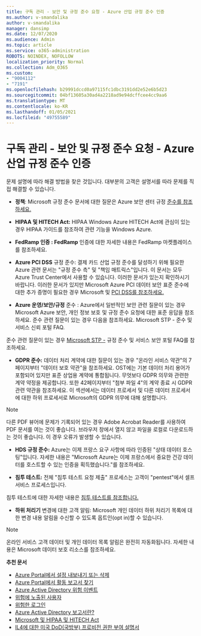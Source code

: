 ```yaml
---
title: 구독 관리 - 보안 및 규정 준수 요청 - Azure 산업 규정 준수 인증
ms.author: v-smandalika
author: v-smandalika
manager: dansimp
ms.date: 12/07/2020
ms.audience: Admin
ms.topic: article
ms.service: o365-administration
ROBOTS: NOINDEX, NOFOLLOW
localization_priority: Normal
ms.collection: Adm_O365
ms.custom:
- "9004112"
- "7191"
ms.openlocfilehash: b29991dccd0a97115fc1dbc3191dd2e52e6b5d23
ms.sourcegitcommit: 04bf13605a30ad4a2218ad9e94dcffcee4cc9aa6
ms.translationtype: MT
ms.contentlocale: ko-KR
ms.lasthandoff: 01/05/2021
ms.locfileid: "49755589"
---
```

# <a name="subscription-management---security-and-compliance-requests---azure-industry-compliance-accreditation"></a>구독 관리 - 보안 및 규정 준수 요청 - Azure 산업 규정 준수 인증

문제 설명에 따라 해결 방법을 찾은 것입니다. 대부분의 고객은 설명서를 따라 문제를 직접 해결할 수 있습니다.

- **정책**: Microsoft 규정 준수 문서에 대한 질문은 Azure 보안 센터 규정 [준수를 참조하세요.](https://docs.microsoft.com/compliance/regulatory/offering-SOC)

- **HIPAA 및 HITECH Act:** HIPAA Windows Azure HITECH Act에 관심이 있는 경우 HIPAA 가이드를 참조하여 관련 기능을 Windows Azure.

- **FedRamp 인증 : FedRamp** 인증에 대한 자세한 내용은 FedRamp 마켓플레이스를 참조하세요.

- **Azure PCI DSS** 규정 준수: 결제 카드 산업 규정 준수를 달성하기 위해 필요한 Azure 관련 문서는 "규정 준수 측" 및 "책임 매트릭스"입니다. 이 문서는 모두 Azure Trust Center에서 사용할 수 있습니다. 이러한 문서가 있는지 확인하시기 바랍니다. 이러한 문서가 있지만 Microsoft Azure PCI 데이터 보안 표준 준수에 대한 추가 증명이 필요한 경우 Microsoft 및 [PCI DSS를 참조하세요.](https://docs.microsoft.com/compliance/regulatory/offering-PCI-DSS)

- **Azure 운영/보안/규정** 준수 : Azure에서 일반적인 보안 관련 질문이 있는 경우 Microsoft Azure 보안, 개인 정보 보호 및 규정 준수 요청에 대한 표준 응답을 참조하세요. 준수 관련 질문이 있는 경우 다음을 참조하세요. Microsoft STP - 준수 및 서비스 신뢰 포털 FAQ.

준수 관련 질문이 있는 경우 [Microsoft STP -](https://www.microsoft.com/trust-center/compliance/compliance-overview) 규정 준수 및 서비스 보안 포털 FAQ를 참조하세요.

- **GDPR 준수:** 데이터 처리 계약에 대한 질문이 있는 경우 "온라인 서비스 약관"의 7페이지부터 "데이터 보호 약관"을 참조하세요. OST에는 기본 데이터 처리 용어가 포함되어 있지만 표준 상업용 계약에 통합됩니다. 무엇보다 GDPR 의무와 관련한 계약 약정을 제공합니다. 또한 42페이지부터 "첨부 파일 4"의 계약 종료 시 GDPR 관련 약관을 참조하세요. 이 섹션에서는 데이터 프로세서 및 다른 데이터 프로세서에 대한 하위 프로세서로 Microsoft의 GDPR 의무에 대해 설명합니다.

> [!NOTE]
> 다른 PDF 뷰어에 문제가 기록되어 있는 경우 Adobe Acrobat Reader를 사용하여 PDF 문서를 여는 것이 좋습니다. 브라우저 창에서 열지 않고 파일을 로컬로 다운로드하는 것이 좋습니다. 이 경우 오류가 발생할 수 있습니다.

- **HDS 규정 준수:** Azure는 이제 프랑스 요구 사항에 따라 인증된 "상태 데이터 호스팅"입니다. 자세한 내용은 "Microsoft Azure는 이제 프랑스에서 중요한 건강 데이터를 호스트할 수 있는 인증을 획득했습니다."를 참조하세요.

- **침투 테스트:** 전체 "침투 테스트 요청 제출" 프로세스는 고객이 "pentest"에서 셀프 서비스 프로세스입니다.

침투 테스트에 대한 자세한 내용은 [침투 테스트를 참조합니다.](https://docs.microsoft.com/azure/security/fundamentals/pen-testing)

- **하위 처리기** 변경에 대한 고객 알림: Microsoft 개인 데이터 하위 처리기 목록에 대한 변경 내용 알림을 수신할 수 있도록 옵트인(opt in)할 수 있습니다.

> [!NOTE]
> 온라인 서비스 고객 데이터 및 개인 데이터 목록 알림은 완전히 자동화됩니다. 자세한 내용은 Microsoft 데이터 보호 리소스를 참조하세요.

**추천 문서**

- [Azure Portal에서 설정 내보내기 또는 삭제](https://docs.microsoft.com/azure/azure-portal/set-preferences)
- [Azure Portal에서 활동 보고서 찾기](https://docs.microsoft.com/azure/active-directory/reports-monitoring/howto-find-activity-reports)
- [Azure Active Directory 위험 이벤트](https://docs.microsoft.com/azure/active-directory/identity-protection/overview-identity-protection)
- [위험에 노출된 사용자](https://docs.microsoft.com/azure/active-directory/identity-protection/overview-identity-protection)
- [위험한 로그인](https://docs.microsoft.com/azure/active-directory/identity-protection/overview-identity-protection)
- [Azure Active Directory 보고서란?](https://docs.microsoft.com/azure/active-directory/reports-monitoring/overview-reports)
- [Microsoft 및 HIPAA 및 HITECH Act](https://docs.microsoft.com/compliance/regulatory/offering-hipaa-hitech)
- [IL4에 대한 미국 DoD(국방부) 프로비전 권한 부여 설명서](https://docs.microsoft.com/compliance/regulatory/offering-DoD-DISA-L2-L4-L5)













